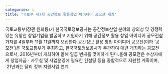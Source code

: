 ```yaml
---
categories: c
title: "국토부 제7회 공간정보 활용창업 아이디어 공모전 개최"
---
```

국토교통부(장관 원희룡)가 한국국토정보공사는 공간정보산업 분야의 창의성 및 경쟁력 있는 유망한 창업기업을 발굴하고 지원하기 위해 공간정보 활용 창업 아이디어 공모전참가자를 4일부터 11월 11일까지 모집한다.공간정보 활용 창업 아이디어 공모전(이하 ‘공모전’)은 국토교통부가 주최하고, 한국국토정보공사가 주관하여 매년 개최하는 공모전으로서, 2016년부터 개최하여 올해 일곱 번째를 맞이하게 된다.올해 공모전은 수상자에게 창업자금ㆍ사무실 및 사업운영에 필요한 컨설팅 등을 종합적으로 지원할 계획이며, `21년과는 달리 정부 지원사업 연계